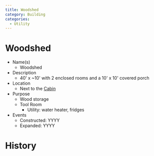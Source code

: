 ```yaml
---
title: Woodshed
category: Building
categories:
  - Utility
---
```

# Woodshed

- Name(s)
  + Woodshed
- Description
  - 40' x ~10' with 2 enclosed rooms and a 10' x 10' covered porch
- Location
  + Next to the [Cabin](../Kitsap-Cabin)
- Purpose
  + Wood storage
  + Tool Room
    * Utility: water heater, fridges
- Events
    - Constructed: YYYY
    - Expanded: YYYY

# History
